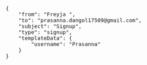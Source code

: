 <div class="codehilite language-js">
    <pre><span>
    {
        "from": "Freyja <witchfreyja17509@gmail.com>",
        "to": "prasanna.dangol17509@gmail.com",
        "subject": "Signup",
        "type": "signup",
        "templateData": {
            "username": "Prasanna"
        }
    }
    </span>
    </pre>
</div>
